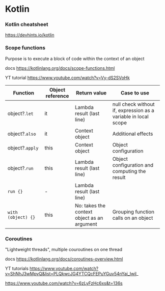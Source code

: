 # Kotlin

### Kotlin cheatsheet 
https://devhints.io/kotlin

### Scope functions 

Purpose is to execute a block of code within the context of an object

docs https://kotlinlang.org/docs/scope-functions.html 
  
YT tutorial https://www.youtube.com/watch?v=Vy-dS2SVoHk 

| Function           | Object reference | Return value                                | Case to use
|--------------------|------------------|---------------------------------------------| ---
| object?.`let`      | it               | Lambda result (last line)                   | null check without if, expression as a variable in local scope
| object?.`also`     | it               | Context object                              | Additional effects
| object?.`apply`    | this             | Context object                              | Object configuration
| object?.`run`      | this             | Lambda result (last line)                   | Object configuration and computing the result
| `run {}`           | -                | Lambda result (last line)                   |
| `with (object) {}` | this             | No: takes the context object as an argument | Grouping function calls on an object

 ### Coroutines

"Lightweight threads", multiple couroutines on one thread

docs https://kotlinlang.org/docs/coroutines-overview.html

YT tutorials https://www.youtube.com/watch?v=ShNhJ3wMpvQ&list=PLQkwcJG4YTCQcFEPuYGuv54nYai_lwil_

https://www.youtube.com/watch?v=6zLyFzHc6xs&t=136s

